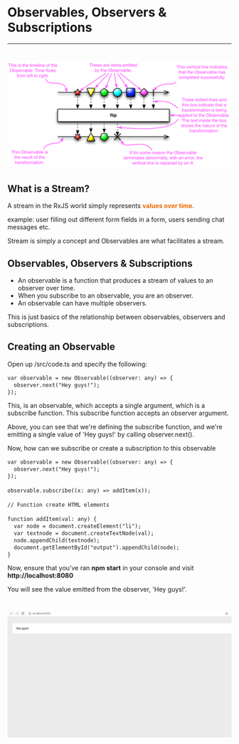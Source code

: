 # Observables, Observers & Subscriptions

---

# <img src="../src/assets/legend.png" alt="RxJS" >

## What is a Stream?

A stream in the RxJS world simply represents <span style="color:#EF6C00">**values over time**</span>.

example: user filling out different form fields in a form, users sending chat messages etc.

Stream is simply a concept and Observables are what facilitates a stream.

## Observables, Observers & Subscriptions

- An observable is a function that produces a stream of values to an observer over time.
- When you subscribe to an observable, you are an observer.
- An observable can have multiple observers.

This is just basics of the relationship between observables, observers and subscriptions.

## Creating an Observable

Open up /src/code.ts and specify the following:

```
var observable = new Observable((observer: any) => {
  observer.next("Hey guys!");
});
```

This, is an observable, which accepts a single argument, which is a subscribe function. This subscribe function accepts an observer argument.

Above, you can see that we're defining the subscribe function, and we're emitting a single value of 'Hey guys!' by calling observer.next().

Now, how can we subscribe or create a subscription to this observable

```
var observable = new Observable((observer: any) => {
  observer.next("Hey guys!");
});

observable.subscribe((x: any) => addItem(x));

// Function create HTML elements

function addItem(val: any) {
  var node = document.createElement("li");
  var textnode = document.createTextNode(val);
  node.appendChild(textnode);
  document.getElementById("output").appendChild(node);
}
```

Now, ensure that you've ran **npm start** in your console and visit **http://localhost:8080**

You will see the value emitted from the observer, 'Hey guys!'.

# <img src="../src/assets/screen-one.png" alt="RxJS Basic" >
